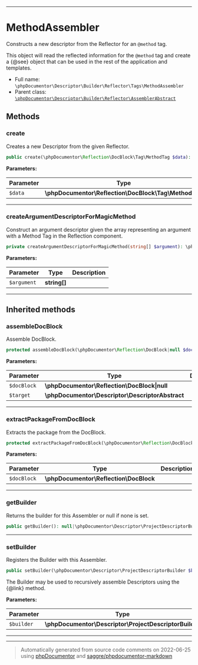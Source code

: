 ***

# MethodAssembler

Constructs a new descriptor from the Reflector for an `@method` tag.

This object will read the reflected information for the `@method` tag and create a {@see} object
that can be used in the rest of the application and templates.

* Full name: `\phpDocumentor\Descriptor\Builder\Reflector\Tags\MethodAssembler`
* Parent class: [`\phpDocumentor\Descriptor\Builder\Reflector\AssemblerAbstract`](../AssemblerAbstract.md)




## Methods


### create

Creates a new Descriptor from the given Reflector.

```php
public create(\phpDocumentor\Reflection\DocBlock\Tag\MethodTag $data): \phpDocumentor\Descriptor\Tag\MethodDescriptor
```








**Parameters:**

| Parameter | Type | Description |
|-----------|------|-------------|
| `$data` | **\phpDocumentor\Reflection\DocBlock\Tag\MethodTag** |  |




***

### createArgumentDescriptorForMagicMethod

Construct an argument descriptor given the array representing an argument with a Method Tag in the Reflection
component.

```php
private createArgumentDescriptorForMagicMethod(string[] $argument): \phpDocumentor\Descriptor\ArgumentDescriptor
```








**Parameters:**

| Parameter | Type | Description |
|-----------|------|-------------|
| `$argument` | **string[]** |  |




***


## Inherited methods


### assembleDocBlock

Assemble DocBlock.

```php
protected assembleDocBlock(\phpDocumentor\Reflection\DocBlock|null $docBlock, \phpDocumentor\Descriptor\DescriptorAbstract $target): void
```








**Parameters:**

| Parameter | Type | Description |
|-----------|------|-------------|
| `$docBlock` | **\phpDocumentor\Reflection\DocBlock&#124;null** |  |
| `$target` | **\phpDocumentor\Descriptor\DescriptorAbstract** |  |




***

### extractPackageFromDocBlock

Extracts the package from the DocBlock.

```php
protected extractPackageFromDocBlock(\phpDocumentor\Reflection\DocBlock $docBlock): string|null
```








**Parameters:**

| Parameter | Type | Description |
|-----------|------|-------------|
| `$docBlock` | **\phpDocumentor\Reflection\DocBlock** |  |




***

### getBuilder

Returns the builder for this Assembler or null if none is set.

```php
public getBuilder(): null|\phpDocumentor\Descriptor\ProjectDescriptorBuilder
```











***

### setBuilder

Registers the Builder with this Assembler.

```php
public setBuilder(\phpDocumentor\Descriptor\ProjectDescriptorBuilder $builder): void
```

The Builder may be used to recursively assemble Descriptors using
the {@link} method.






**Parameters:**

| Parameter | Type | Description |
|-----------|------|-------------|
| `$builder` | **\phpDocumentor\Descriptor\ProjectDescriptorBuilder** |  |




***


***
> Automatically generated from source code comments on 2022-06-25 using [phpDocumentor](http://www.phpdoc.org/) and [saggre/phpdocumentor-markdown](https://github.com/Saggre/phpDocumentor-markdown)
